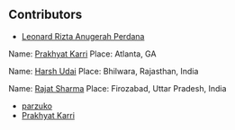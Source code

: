 ## Contributors 
* [Leonard Rizta Anugerah Perdana](https://github.com/leonardrizta)


Name: [Prakhyat Karri](https://github.com/prakhyatkarri)
Place: Atlanta, GA

Name: [Harsh Udai](https://github.com/HarshUdai)
Place: Bhilwara, Rajasthan, India

Name: [Rajat Sharma](https://github.com/Rajat-Sharma1710)
Place: Firozabad, Uttar Pradesh, India

* [parzuko](https://github.com/parzuko)
* [Prakhyat Karri](https://github.com/prakhyatkarri)
